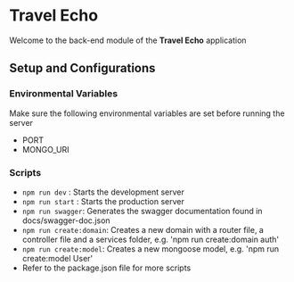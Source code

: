 # Travel Echo

Welcome to the back-end module of the **Travel Echo** application

## Setup and Configurations

### Environmental Variables

Make sure the following environmental variables are set before running the server

- PORT
- MONGO_URI

### Scripts

- `npm run dev` : Starts the development server
- `npm run start` : Starts the production server
- `npm run swagger`: Generates the swagger documentation found in docs/swagger-doc.json
- `npm run create:domain`: Creates a new domain with a router file, a controller file and a services folder, e.g. 'npm run create:domain auth'
- `npm run create:model`: Creates a new mongoose model, e.g. 'npm run create:model User'
- Refer to the package.json file for more scripts
